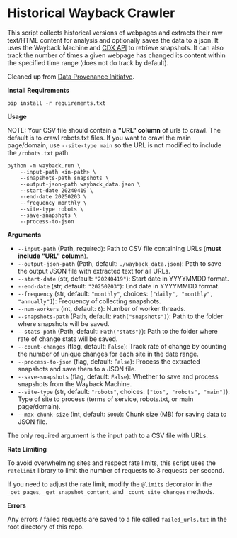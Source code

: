 # Historical Wayback Crawler

This script collects historical versions of webpages and extracts their raw text/HTML content for analysis and optionally saves the data to a json. It uses the Wayback Machine and [CDX API](https://github.com/internetarchive/wayback/blob/master/wayback-cdx-server/README.md) to retrieve snapshots. It can also track the number of times a given webpage has changed its content within the specified time range (does not do track by default).

Cleaned up from [Data Provenance Initiatve](https://github.com/Data-Provenance-Initiative/Data-Provenance-Collection/tree/main/src/web_analysis/wayback_extraction).

**Install Requirements**

```
pip install -r requirements.txt
```

**Usage**

NOTE: Your CSV file should contain a **"URL" column** of urls to crawl. The default is to crawl robots.txt files. If you want to crawl the main page/domain, use `--site-type main` so the URL is not modified to include the `/robots.txt` path.

```
python -m wayback.run \
    --input-path <in-path> \
    --snapshots-path snapshots \
    --output-json-path wayback_data.json \
    --start-date 20240419 \
    --end-date 20250203 \
    --frequency monthly \
    --site-type robots \
    --save-snapshots \
    --process-to-json
```

**Arguments**

- `--input-path` (Path, required): Path to CSV file containing URLs (**must include "URL" column**).
- `--output-json-path` (Path, default: `./wayback_data.json`): Path to save the output JSON file with extracted text for all URLs.
- `--start-date` (str, default: `"20240419"`): Start date in YYYYMMDD format.
- `--end-date` (str, default: `"20250203"`): End date in YYYYMMDD format.
- `--frequency` (str, default: `"monthly"`, choices: `["daily", "monthly", "annually"]`): Frequency of collecting snapshots.
- `--num-workers` (int, default: `6`): Number of worker threads.
- `--snapshots-path` (Path, default: `Path("snapshots")`): Path to the folder where snapshots will be saved.
- `--stats-path` (Path, default: `Path("stats")`): Path to the folder where rate of change stats will be saved.
- `--count-changes` (flag, default: `False`): Track rate of change by counting the number of unique changes for each site in the date range.
- `--process-to-json` (flag, default: `False`): Process the extracted snapshots and save them to a JSON file.
- `--save-snapshots` (flag, default: `False`): Whether to save and process snapshots from the Wayback Machine.
- `--site-type` (str, default: `"robots"`, choices: `["tos", "robots", "main"]`): Type of site to process (terms of service, robots.txt, or main page/domain).
- `--max-chunk-size` (int, default: `5000`): Chunk size (MB) for saving data to JSON file.

The only required argument is the input path to a CSV file with URLs.

**Rate Limiting**

To avoid overwhelming sites and respect rate limits, this script uses the `ratelimit` library to limit the number of requests to 3 requests per second.

If you need to adjust the rate limit, modify the `@limits` decorator in the `_get_pages`, `_get_snapshot_content`, and `_count_site_changes` methods.

**Errors**

Any errors / failed requests are saved to a file called `failed_urls.txt` in the root directory of this repo.
